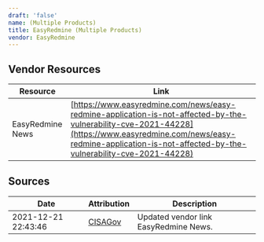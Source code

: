 ```yaml
---
draft: 'false'
name: (Multiple Products)
title: EasyRedmine (Multiple Products)
vendor: EasyRedmine
---
```


## Vendor Resources
| Resource | Link |
| --- | --- |
| EasyRedmine News | [https://www.easyredmine.com/news/easy-redmine-application-is-not-affected-by-the-vulnerability-cve-2021-44228](https://www.easyredmine.com/news/easy-redmine-application-is-not-affected-by-the-vulnerability-cve-2021-44228) |



## Sources
| Date | Attribution | Description |
| --- | --- | --- |
| 2021-12-21 22:43:46 | [CISAGov](https://raw.githubusercontent.com/cisagov/log4j-affected-db/develop/README.md) | Updated vendor link EasyRedmine News.  |
